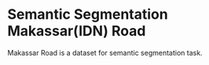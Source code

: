 # Semantic Segmentation Makassar(IDN) Road

Makassar Road is a dataset for semantic segmentation task.